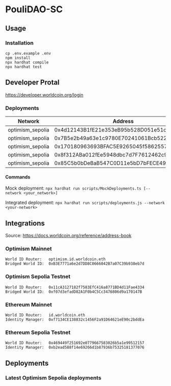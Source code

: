 # PouliDAO-SC

## Usage

### Installation

```shell
cp .env.example .env
npm install
npx hardhat compile
npx hardhat test
```

## Developer Protal

https://developer.worldcoin.org/login

### Deployments

| Network          | Address                                    | Abi                                                                 |
| ---------------- | ------------------------------------------ | ------------------------------------------------------------------- |
| optimism_sepolia | 0x4d12143B1fE21e353eB95b528D051e51c07Aee23 | <a href="./abis/MyToken.json">MyToken</a>                           |
| optimism_sepolia | 0x7B5e2b49a63e1c9780E70241061Bcb5223f2C831 | <a href="./abis/MyGovernorDao.json">MyGovernorDao</a>               |
| optimism_sepolia | 0x170180963693BFAC5E9265045f5862557E4d71f4 | <a href="./abis/WorldIdMock.json">WorldIdMock</a>                   |
| optimism_sepolia | 0x8f312ABa012fEe5948dbc7d7F7612462c9Ba95d2 | <a href="./abis/WorldVerify.json">WorldVerify</a>                   |
| optimism_sepolia | 0x85C5b0bDeBaB547C0D11e5bD7bFECE49DCcc874d | <a href="./abis/MyGovernorDaoFactory.json">MyGovernorDaoFactory</a> |

#### Commands

Mock deployment:
`npx hardhat run scripts/MockDeployments.ts [--network <your_network>]`

Integrated deployment:
`npx hardhat run scripts/deployments.js --network <your-network>`

## Integrations

Source: https://docs.worldcoin.org/reference/address-book

### Optimism Mainnet

```
World ID Router:   optimism.id.worldcoin.eth
Bridged World ID:  0xB3E7771a6e2d7DD8C0666042B7a07C39b938eb7d
```

### Optimism Sepolia Testnet

```
World ID Router:   0x11cA3127182f7583EfC416a8771BD4d11Fae4334
Bridged World ID:  0xf07d3efadD82A1F0b4C5Cc3476806d9a170147B
```

### Ethereum Mainnet

```
World ID Router:   id.worldcoin.eth
Identity Manager:  0xf7134CE138832c1456F2a91D64621eE90c2bddEa
```

### Ethereum Sepolia Testnet

```
World ID Router:   0x469449f251692e0779667583026b5a1e99512157
Identity Manager:  0xb2ead588f14e69266d1b87936b75325181377076
```

## Deployments

### Latest Optimism Sepolia deployments
